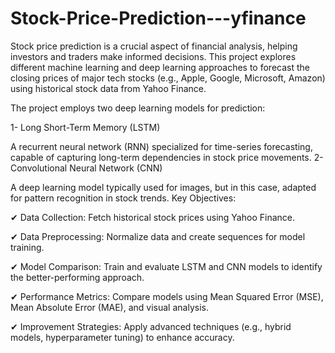 # Stock-Price-Prediction---yfinance
Stock price prediction is a crucial aspect of financial analysis, helping investors and traders make informed decisions. This project explores different machine learning and deep learning approaches to forecast the closing prices of major tech stocks (e.g., Apple, Google, Microsoft, Amazon) using historical stock data from Yahoo Finance.


The project employs two deep learning models for prediction:

1- Long Short-Term Memory (LSTM)

A recurrent neural network (RNN) specialized for time-series forecasting, capable of capturing long-term dependencies in stock price movements.
2- Convolutional Neural Network (CNN)

A deep learning model typically used for images, but in this case, adapted for pattern recognition in stock trends.
Key Objectives:

✔ Data Collection: Fetch historical stock prices using Yahoo Finance.

✔ Data Preprocessing: Normalize data and create sequences for model training.

✔ Model Comparison: Train and evaluate LSTM and CNN models to identify the better-performing approach.

✔ Performance Metrics: Compare models using Mean Squared Error (MSE), Mean Absolute Error (MAE), and visual analysis.

✔ Improvement Strategies: Apply advanced techniques (e.g., hybrid models, hyperparameter tuning) to enhance accuracy.
